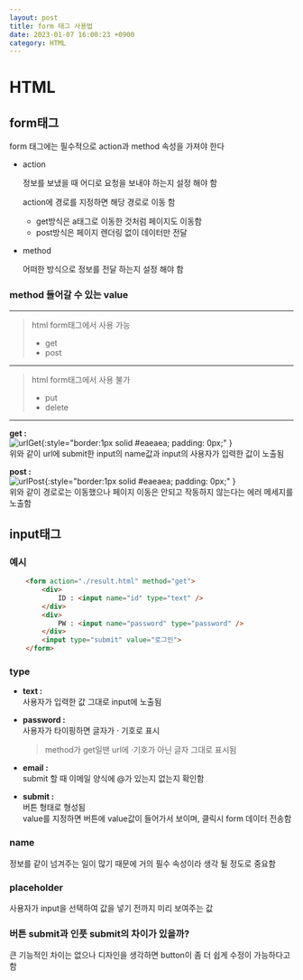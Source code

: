 ```yaml
---
layout: post
title: form 태그 사용법
date: 2023-01-07 16:00:23 +0900
category: HTML
---
```

# HTML

## form태그

form 태그에는 필수적으로 action과 method 속성을 가져야 한다

* action

    정보를 보냈을 때 어디로 요청을 보내야 하는지 설정 해야 함

    action에 경로를 지정하면 해당 경로로 이동 함

     + get방식은 a태그로 이동한 것처럼 페이지도 이동함
     + post방식은 페이지 렌더링 없이 데이터만 전달

* method

    어떠한 방식으로 정보를 전달 하는지 설정 해야 함

### method 들어갈 수 있는 value

---

> html form태그에서 사용 가능
>* get
>* post

---

> html form태그에서 사용 불가 
>* put
>* delete

---
**get :** <br>
![urlGet](https://user-images.githubusercontent.com/120312998/211142182-d597cfa1-6a7f-4b57-8611-75f5764990a0.PNG){:style="border:1px solid #eaeaea; padding: 0px;" }<br>
위와 같이 url에 submit한 input의 name값과 input의 사용자가 입력한 값이 노출됨


**post :** <br>
![urlPost](https://user-images.githubusercontent.com/120312998/211142178-3fb16f0f-8636-489a-adb5-7f4980629d3c.PNG){:style="border:1px solid #eaeaea; padding: 0px;" }<br>
위와 같이 경로로는 이동했으나 페이지 이동은 안되고 작동하지 않는다는 에러 메세지를 노출함

## input태그

### **예시**
```html
    <form action="./result.html" method="get">
        <div>
            ID : <input name="id" type="text" />
        </div>
        <div>
            PW : <input name="password" type="password" />
        </div>
        <input type="submit" value="로그인">
    </form>
```


### **type**

* **text :**<br>
사용자가 입력한 값 그대로 input에 노출됨

* **password :**<br>
사용자가 타이핑하면 글자가 · 기호로 표시<br>
    > method가 get일땐 url에 ·기호가 아닌 글자 그대로 표시됨

* **email :**<br>
submit 할 때 이메일 양식에 @가 있는지 없는지 확인함

* **submit :**<br>
버튼 형태로 형성됨<br>
value를 지정하면 버튼에 value값이 들어가서 보이며, 클릭시 form 데이터 전송함

### **name**

정보를 같이 넘겨주는 일이 많기 때문에 거의 필수 속성이라 생각 될 정도로 중요함

### **placeholder**

사용자가 input을 선택하여 값을 넣기 전까지 미리 보여주는 값

### **버튼 submit과 인풋 submit의 차이가 있을까?**

큰 기능적인 차이는 없으나 디자인을 생각하면 button이 좀 더 쉽게 수정이 가능하다고 함

